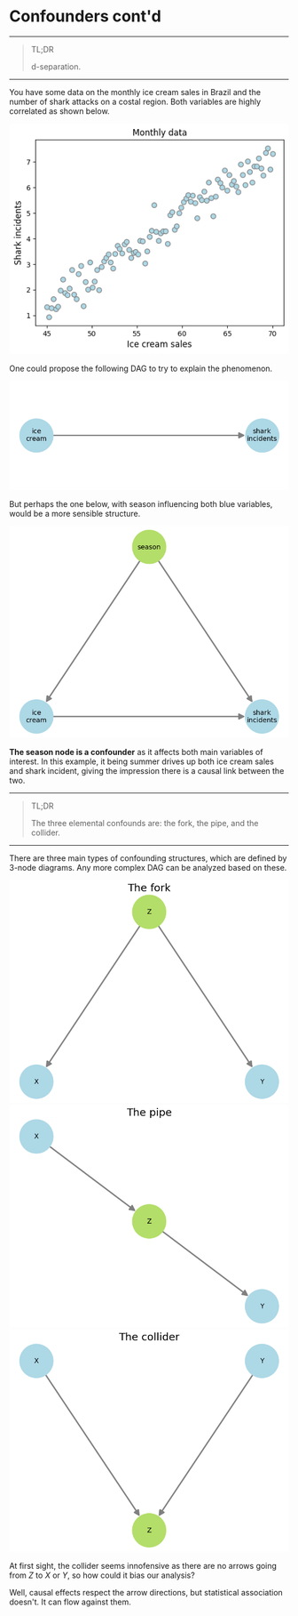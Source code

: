 # **Confounders cont'd**
---

> TL;DR
> 
> d-separation.

---

You have some data on the monthly ice cream sales in Brazil and the number of shark attacks on a costal region. Both variables are highly correlated as shown below.

![alt text](imgs/confounders1.png)

One could propose the following DAG to try to explain the phenomenon.

![alt text](imgs/confounders2.png)

But perhaps the one below, with season influencing both blue variables, would be a more sensible structure.

![alt text](imgs/confounders3.png)

**The season node is a confounder** as it affects both main variables of interest. In this example, it being summer drives up both ice cream sales and shark incident, giving the impression there is a causal link between the two.

---

> TL;DR
> 
> The three elemental confounds are: the fork, the pipe, and the collider.

---

There are three main types of confounding structures, which are defined by 3-node diagrams. Any more complex DAG can be analyzed based on these.

![alt text](imgs/confounders4.png)
![alt text](imgs/confounders5.png)
![alt text](imgs/confounders6.png)

At first sight, the collider seems innofensive as there are no arrows going from $Z$ to $X$ or $Y$, so how could it bias our analysis?

Well, causal effects respect the arrow directions, but statistical association doesn't. It can flow against them.